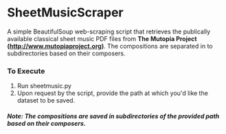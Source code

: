 # SheetMusicScraper

A simple BeautifulSoup web-scraping script that retrieves the publically available classical sheet music PDF files from **The Mutopia Project (http://www.mutopiaproject.org)**. The compositions are separated in to subdirectories based on their composers.

### To Execute
1. Run sheetmusic.py
2. Upon request by the script, provide the path at which you'd like the dataset to be saved.

##### Note: The compositions are saved in subdirectories of the provided path based on their composers.
